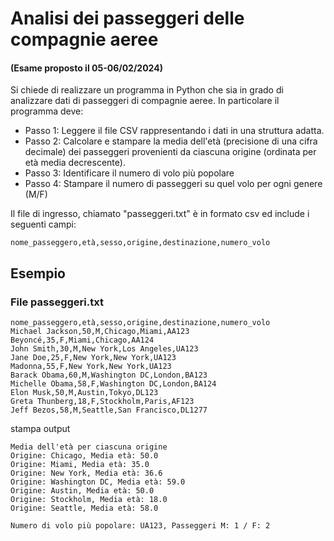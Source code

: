 # Analisi dei passeggeri delle compagnie aeree

#### (Esame proposto il 05-06/02/2024)

Si chiede di realizzare un programma in Python che sia in grado di analizzare dati di passeggeri di compagnie aeree. In particolare il programma deve: 

- Passo 1: Leggere il file CSV rappresentando i dati in una struttura adatta. 
- Passo 2: Calcolare e stampare la media dell'età (precisione di una cifra decimale) dei passeggeri provenienti da ciascuna origine (ordinata per età media decrescente). 
- Passo 3: Identificare il numero di volo più popolare 
- Passo 4: Stampare il numero di passeggeri su quel volo per ogni genere (M/F)

Il file di ingresso, chiamato "passeggeri.txt" è in formato csv ed include i seguenti campi:

    nome_passeggero,età,sesso,origine,destinazione,numero_volo

## Esempio

### File passeggeri.txt

    nome_passeggero,età,sesso,origine,destinazione,numero_volo
    Michael Jackson,50,M,Chicago,Miami,AA123
    Beyoncé,35,F,Miami,Chicago,AA124
    John Smith,30,M,New York,Los Angeles,UA123
    Jane Doe,25,F,New York,New York,UA123
    Madonna,55,F,New York,New York,UA123
    Barack Obama,60,M,Washington DC,London,BA123
    Michelle Obama,58,F,Washington DC,London,BA124
    Elon Musk,50,M,Austin,Tokyo,DL123
    Greta Thunberg,18,F,Stockholm,Paris,AF123
    Jeff Bezos,58,M,Seattle,San Francisco,DL1277

stampa output 

    Media dell'età per ciascuna origine 
    Origine: Chicago, Media età: 50.0 
    Origine: Miami, Media età: 35.0 
    Origine: New York, Media età: 36.6 
    Origine: Washington DC, Media età: 59.0 
    Origine: Austin, Media età: 50.0 
    Origine: Stockholm, Media età: 18.0 
    Origine: Seattle, Media età: 58.0

    Numero di volo più popolare: UA123, Passeggeri M: 1 / F: 2
